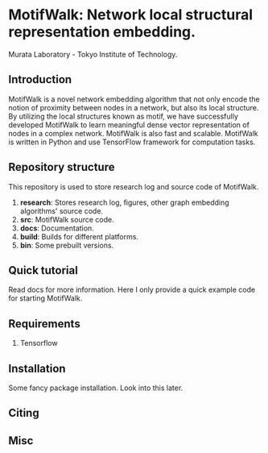 # MotifWalk: Network local structural representation embedding.

Murata Laboratory - Tokyo Institute of Technology.

## Introduction

MotifWalk is a novel network embedding algorithm that not only encode the notion of proximity between nodes in a network, but also its local structure. By utilizing the local structures known as motif, we have successfully developed MotifWalk to learn meaningful dense vector representation of nodes in a complex network. MotifWalk is also fast and scalable. MotifWalk is written in Python and use TensorFlow framework for computation tasks.

## Repository structure

This repository is used to store research log and source code of MotifWalk.

1. __research__: Stores research log, figures, other graph embedding algorithms' source code. 
2. __src__: MotifWalk source code.
3. __docs__: Documentation.
4. __build__: Builds for different platforms.
5. __bin__: Some prebuilt versions.

## Quick tutorial

Read docs for more information. Here I only provide a quick example code for starting MotifWalk.

## Requirements

1. Tensorflow

## Installation 

Some fancy package installation. Look into this later.

## Citing

## Misc
